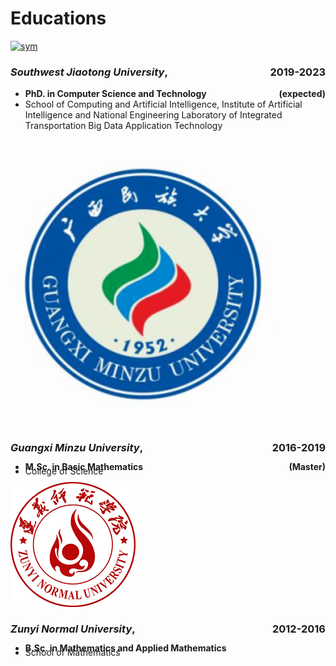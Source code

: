 #  <i class="fas fa-user-graduate"></i> Educations

<div class="logo-box">
<div class="logo-img">
<a href="https://www.swjtu.edu.cn/"><img src='images/logo/SWJTU_logo' alt="sym" max-width="25px"></a>
</div>
<div class="logo-text">
<h3><i>Southwest Jiaotong University</i>, <div style="float:right;">2019-2023</div></h3> 
<ul>
<li> <b>PhD. in Computer Science and Technology <div style="float:right;">(expected)</div></b> </li>
<li> School of Computing and Artificial Intelligence, Institute of Artificial Intelligence and National 
Engineering Laboratory of Integrated Transportation Big Data Application Technology</li>
</ul>
</div>
</div>

<div class="logo-box">
<div class="logo-img">
<a href="https://www.gxmzu.edu.cn/"><img src='images/logo/GXMZ_logo.png' alt="sym"></a>
</div>
<div class="logo-text">
<h3><i>Guangxi Minzu University</i>, <div style="float:right;">2016-2019</div></h3> 
<ul style="line-height: 50%">
<li> <b>M.Sc. in Basic Mathematics <div style="float:right;">(Master)</div></b> </li>
<li> College of Science </li>
</ul>
</div>
</div>


<div class="logo-box">
<div class="logo-img">
<a href="http://www.zync.edu.cn/"><img src='images/logo/ZYNU_logo.png' alt="sym"></a>
</div>
<div class="logo-text">
<h3><i>Zunyi Normal University</i>, <div style="float:right;">2012-2016</div></h3> 
<ul style="line-height: 50%">
<li> <b>B.Sc. in Mathematics and Applied Mathematics </b> </li>
<li> School of Mathematics</li>
</ul>
</div>
</div>
